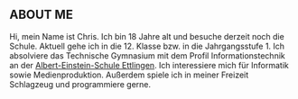 ## ABOUT ME
Hi, mein Name ist Chris. Ich bin 18 Jahre alt und besuche derzeit noch die Schule. Aktuell gehe ich in die 12. Klasse bzw. in die Jahrgangsstufe 1. Ich absolviere das Technische Gymnasium mit dem Profil Informationstechnik an der [Albert-Einstein-Schule Ettlingen](https://www.aesettlingen.de). Ich interessiere mich für Informatik sowie Medienproduktion. Außerdem spiele ich in meiner Freizeit Schlagzeug und programmiere gerne.

<!---
chris-pri05/chris-pri05 is a ✨ special ✨ repository because its `README.md` (this file) appears on your GitHub profile.
You can click the Preview link to take a look at your changes.
--->
